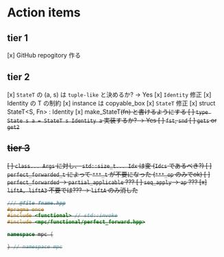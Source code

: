 # Action items
## tier 1
[x] GitHub repogitory 作る

## tier 2
[x] `StateT` の (a, s) は `tuple-like` と決めるか? → Yes
[x] `Identity` 修正
  [x] Identity<T> の T の制約
  [x] instance は copyable_box<T>
[x] `StateT` 修正
  [x] struct StateT<S, Fn> : Identity<Fn>
  [x] make_StateT<S>(fn) と書けるようにする
[ ] `type State s a = StateT s Identity a` 実装するか? → Yes
[ ] `fst`, `snd`
[ ] `gets` or `get2`

## tier 3
[ ] `class... Args` に対し、 `std::size_t... Idx` は変 (`Idcs` であるべき?)
[ ] `perfect_forwarded_t` によって `***_t` が不要になった (`***_op` のみでok)
[ ] `perfect_forwarded` → `partial_applicable` ???
[ ] `seq_apply` → `ap` ???
[x] `liftA, liftA3` 不要では??? → `liftA` のみ消した



```cpp
/// @file fname.hpp
#pragma once
#include <functional> // std::invoke
#include <mpc/functional/perfect_forward.hpp>

namespace mpc {

} // namespace mpc

